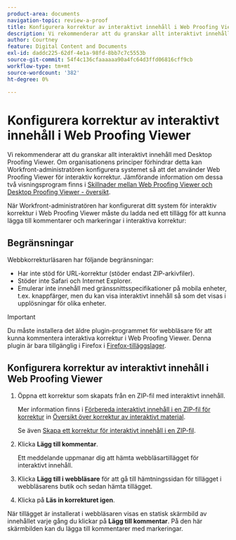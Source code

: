 ```yaml
---
product-area: documents
navigation-topic: review-a-proof
title: Konfigurera korrektur av interaktivt innehåll i Web Proofing Viewer
description: Vi rekommenderar att du granskar allt interaktivt innehåll med Desktop Proofing Viewer. Om organisationens principer förhindrar detta kan Workfront-administratören konfigurera systemet så att det använder Web Proofing Viewer för interaktiv korrektur. Jämförande information om dessa två visningsprogram finns i Skillnader mellan Web Proofing Viewer och Desktop Proofing Viewer.
author: Courtney
feature: Digital Content and Documents
exl-id: daddc225-62df-4e1a-98fd-8bb7c7c5553b
source-git-commit: 54f4c136cfaaaaaa90a4fc64d3ffd06816cff9cb
workflow-type: tm+mt
source-wordcount: '382'
ht-degree: 0%

---
```


# Konfigurera korrektur av interaktivt innehåll i Web Proofing Viewer

Vi rekommenderar att du granskar allt interaktivt innehåll med Desktop Proofing Viewer. Om organisationens principer förhindrar detta kan Workfront-administratören konfigurera systemet så att det använder Web Proofing Viewer för interaktiv korrektur. Jämförande information om dessa två visningsprogram finns i [Skillnader mellan Web Proofing Viewer och Desktop Proofing Viewer - översikt](../../../../review-and-approve-work/proofing/proofing-overview/understand-differences-between-web-viewer.md).

När Workfront-administratören har konfigurerat ditt system för interaktiv korrektur i Web Proofing Viewer måste du ladda ned ett tillägg för att kunna lägga till kommentarer och markeringar i interaktiva korrektur:

## Begränsningar

Webbkorrekturläsaren har följande begränsningar:

* Har inte stöd för URL-korrektur (stöder endast ZIP-arkivfiler).
* Stöder inte Safari och Internet Explorer.
* Emulerar inte innehåll med gränssnittsspecifikationer på mobila enheter, t.ex. knappfärger, men du kan visa interaktivt innehåll så som det visas i upplösningar för olika enheter.

>[!IMPORTANT]
>
>Du måste installera det äldre plugin-programmet för webbläsare för att kunna kommentera interaktiva korrektur i Web Proofing Viewer. Denna plugin är bara tillgänglig i Firefox i [Firefox-tilläggslager](https://addons.mozilla.org/en-US/firefox/addon/proofhq-rich-media-review/).

## Konfigurera korrektur av interaktivt innehåll i Web Proofing Viewer

1. Öppna ett korrektur som skapats från en ZIP-fil med interaktivt innehåll.

   Mer information finns i [Förbereda interaktivt innehåll i en ZIP-fil för korrektur](../../../../review-and-approve-work/proofing/proofing-overview/interactive-content-proofs.md#howtoprepareaninteractiveziparchive) in [Översikt över korrektur av interaktivt material](../../../../review-and-approve-work/proofing/proofing-overview/interactive-content-proofs.md).

   Se även [Skapa ett korrektur för interaktivt innehåll i en ZIP-fil](../../../../review-and-approve-work/proofing/creating-proofs-within-workfront/generate-proof-interactive-content-.md).

1. Klicka **Lägg till kommentar**.

   Ett meddelande uppmanar dig att hämta webbläsartillägget för interaktivt innehåll.

1. Klicka **Lägg till i webbläsare** för att gå till hämtningssidan för tillägget i webbläsarens butik och sedan hämta tillägget.
1. Klicka på **Läs in korrekturet igen**.

När tillägget är installerat i webbläsaren visas en statisk skärmbild av innehållet varje gång du klickar på **Lägg till kommentar**. På den här skärmbilden kan du lägga till kommentarer med markeringar.

 
